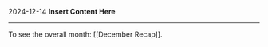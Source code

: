 2024-12-14
__Insert Content Here__
_______________________
To see the overall month: [[December Recap]].